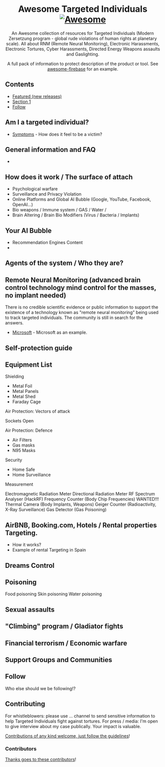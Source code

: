 <div align="center">

<!-- title -->

<!--lint ignore no-dead-urls-->

# Awesome Targeted Individuals [![Awesome](https://awesome.re/badge.svg)](https://awesome.re) 

<!-- subtitle -->

An Awesome collection of resources for Targeted Individuals (Modern Zersetzung program - global rude violations of human rights at planetary scale).
All about RNM (Remote Neural Monitoring), Electronic Harassments, Electronic Tortures, Cyber Harassments, Directed Energy Weapons assaults and Gaslighting.

<!-- description -->

A full pack of information to protect description of the product or tool. See
[awesome-firebase](https://github.com/jthegedus/awesome-firebase) for an
example.

</div>

<!-- TOC -->

## Contents

- [Featured (new releases)](#featured-new-releases)
- [Section 1](#section-1)
- [Follow](#follow)

<!-- CONTENT -->

## Am I a targeted individual?

- [Symptoms](https://stop007.org/home/how-is-it-all-possible/for-new-victims/) - How does it feel to be a victim?

## General information and FAQ

- 

## How does it work / The surface of attach

* Psychological warfare
* Surveillance and Privacy Violation
* Online Platforms and Global AI Bubble (Google, YouTube, Facebook, OpenAI...)
* Bio weapons / Immune system / GAS / Water /
* Brain Altering / Brain Bio Modifiers (Virus / Bacteria / Implants)

## Your AI Bubble

* Recommendation Engines Content
* 

## Agents of the system / Who they are?


## Remote Neural Monitoring (advanced brain control technology mind control for the masses, no implant needed)

There is no credible scientific evidence or public information to support the existence of a technology 
known as "remote neural monitoring" being used to track targeted individuals. The community is still in search for the answers.

- [Microsoft](https://www.microsoft.com/) - Microsoft as an example.

## Self-protection guide

## Equipment List

Shielding

* Metal Foil 
* Metal Panels
* Metal Shed
* Faraday Cage

Air Protection: Vectors of attack

Sockets
Open

Air Protection: Defence

* Air Filters
* Gas masks
* N95 Masks

Security

* Home Safe
* Home Surveillance

Measurement

Electromagnetic Radiation Meter
Directional Radiation Meter 
RF Spectrum Analyser (HackRF)
Frequency Counter (Body Chip Frequencies) WANTED!!!
Thermal Camera (Body Implants, Weapons)
Geiger Counter (Radioactivity, X-Ray Surveillance)
Gas Detector (Gas Poisoning)


## AirBNB, Booking.com, Hotels / Rental properties Targeting.

- How it works?
- Example of rental Targeting in Spain

## Dreams Control

## Poisoning

Food poisoning
Skin poisoning
Water poisoning

## Sexual assaults 

## "Climbing" program / Gladiator fights

## Financial terrorism / Economic warfare

## Support Groups and Communities


<!-- END CONTENT -->

## Follow

<!-- list people worth following on social sites (Twitter, LinkedIn, GitHub, YouTube etc.) -->

Who else should we be following!?

## Contributing

For whistleblowers: please use ... channel to send sensitive information to help Targeted Individuals fight against tortures.
For press / media: I'm open to give interview about my case publically. Your impact is valuable.

[Contributions of any kind welcome, just follow the guidelines](contributing.md)!

### Contributors

[Thanks goes to these contributors](https://github.com/YOUR_GITHUB_USER/YOUR_REPO/graphs/contributors)!
